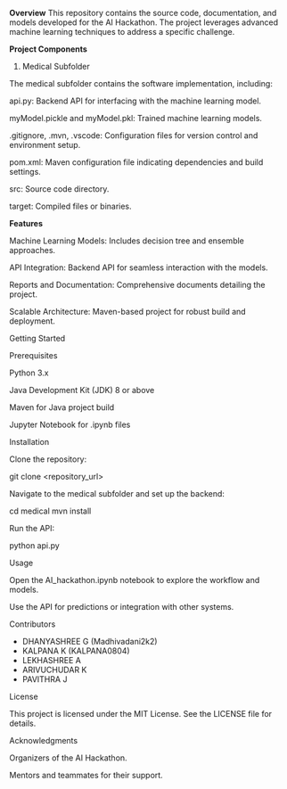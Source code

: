 **Overview**
This repository contains the source code, documentation, and models developed for the AI Hackathon. The project leverages advanced machine learning techniques to address a specific challenge.

**Project Components**

1. Medical Subfolder

The medical subfolder contains the software implementation, including:

api.py: Backend API for interfacing with the machine learning model.

myModel.pickle and myModel.pkl: Trained machine learning models.

.gitignore, .mvn, .vscode: Configuration files for version control and environment setup.

pom.xml: Maven configuration file indicating dependencies and build settings.

src: Source code directory.

target: Compiled files or binaries.

**Features**

Machine Learning Models: Includes decision tree and ensemble approaches.

API Integration: Backend API for seamless interaction with the models.

Reports and Documentation: Comprehensive documents detailing the project.

Scalable Architecture: Maven-based project for robust build and deployment.

Getting Started

Prerequisites

Python 3.x

Java Development Kit (JDK) 8 or above

Maven for Java project build

Jupyter Notebook for .ipynb files

Installation

Clone the repository:

git clone <repository_url>

Navigate to the medical subfolder and set up the backend:

cd medical
mvn install

Run the API:

python api.py

Usage

Open the AI_hackathon.ipynb notebook to explore the workflow and models.

Use the API for predictions or integration with other systems.

Contributors

* DHANYASHREE G (Madhivadani2k2)
* KALPANA K (KALPANA0804)
* LEKHASHREE A
* ARIVUCHUDAR K
* PAVITHRA J

License

This project is licensed under the MIT License. See the LICENSE file for details.

Acknowledgments

Organizers of the AI Hackathon.

Mentors and teammates for their support.
